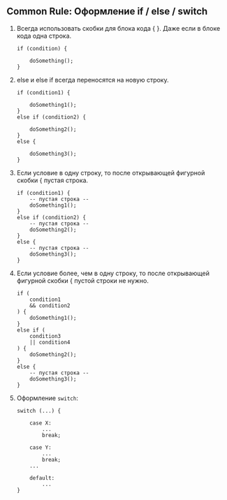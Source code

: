 ## Common Rule: Оформление if / else / switch



1. Всегда использовать скобки для блока кода { }. Даже если в блоке кода одна строка.

   ```
   if (condition) {
       
       doSomething();
   }
   ```

2. else и else if всегда переносятся на новую строку.

   ```
   if (condition1) {
   
       doSomething1();
   }
   else if (condition2) {
   
       doSomething2();
   }
   else {
   
       doSomething3();
   }
   ```

3. Если условие в одну строку, то после открывающей фигурной скобки { пустая строка.

   ```
   if (condition1) {
       -- пустая строка --
       doSomething1();
   }
   else if (condition2) {
       -- пустая строка --
       doSomething2();
   }
   else {
       -- пустая строка --
       doSomething3();
   }
   ```

4. Если условие более, чем в одну строку, то после открывающей фигурной скобки { пустой строки не нужно.

   ```
   if (
       condition1
       && condition2
   ) {
       doSomething1();
   }
   else if (
       condition3
       || condition4
   ) {
       doSomething2();
   }
   else {
       -- пустая строка --
       doSomething3();
   }
   ```

5. Оформление `switch`:
   ```
   switch (...) {

       case X:
           ...
           break;

       case Y:
           ...
           break; 
       ...

       default:
           ...
   }
   ```
